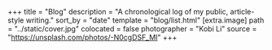 +++
title = "Blog"
description = "A chronological log of my public, article-style writing."
sort_by = "date"
template = "blog/list.html"
[extra.image]
path = "../static/cover.jpg"
colocated = false
photographer = "Kobi Li"
source = "https://unsplash.com/photos/-N0cgDSF_MI"
+++